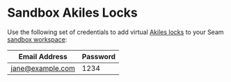 # Sandbox Akiles Locks

Use the following set of credentials to add virtual [Akiles locks](../../device-and-system-integration-guides/akiles-locks/) to your Seam [sandbox workspace](../../core-concepts/workspaces/#sandbox-workspaces):

| Email Address    | Password |
| ---------------- | -------- |
| jane@example.com | 1234     |

